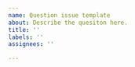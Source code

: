```yaml
---
name: Question issue template
about: Describe the quesiton here.
title: ''
labels: ''
assignees: ''

---
```



